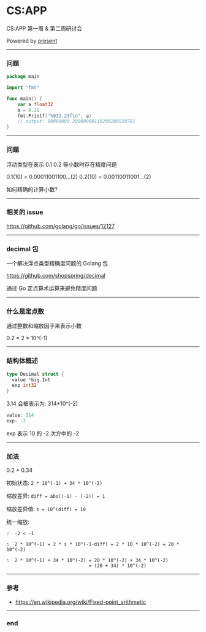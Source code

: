 # CS:APP

CS:APP 第一周 & 第二周研讨会

Powered by [present](https://github.com/vinayak-mehta/present)

---
### 问题

```go
package main

import "fmt"

func main() {
	var a float32
	a = 0.28
	fmt.Printf("%032.23f\n", a)
	// output: 00000000.28000000119209289550781
}
```
---

### 问题

浮动类型在表示 0.1 0.2 等小数时存在精度问题

0.1(10) = 0.00011001100...(2)
0.2(10) = 0.00110011001...(2)

如何精确的计算小数?

---

### 相关的 issue

https://github.com/golang/go/issues/12127

---

### decimal 包

一个解决浮点类型精确度问题的 Golang 包

https://github.com/shopspring/decimal

通过 Go 定点算术运算来避免精度问题

---

### 什么是定点数

通过整数和缩放因子来表示小数

0.2 = 2 * 10^(-1)

---

### 结构体概述


```go
type Decimal struct {
  value *big.Int
  exp int32
}
```

3.14 会被表示为: 314*10^(-2)

```go
value: 314
exp: -2
```

exp 表示 10 的 -2 次方中的 -2

---

### 加法

0.2 + 0.34

初始状态: `2 * 10^(-1) + 34 * 10^(-2)`

缩放差异: `diff = abs((-1) - (-2)) = 1`

缩放差异值: `s = 10^(diff) = 10`

统一缩放:

```
∵  -2 < -1

∴  2 * 10^(-1) = 2 * s * 10^(-1-diff) = 2 * 10 * 10^(-2) = 20 * 10^(-2)

∴  2 * 10^(-1) + 34 * 10^(-2) = 20 * 10^(-2) + 34 * 10^(-2)
                              = (20 + 34) * 10^(-2)
```

---

### 参考
- https://en.wikipedia.org/wiki/Fixed-point_arithmetic

---

### end

<!-- effect=fireworks -->
